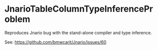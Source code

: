 JnarioTableColumnTypeInferenceProblem
=====================================

Reproduces Jnario bug with the stand-alone compiler and type inference.

See: https://github.com/bmwcarit/Jnario/issues/60